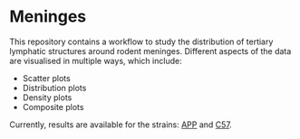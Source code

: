 # Meninges
This repository contains a workflow to study the distribution of tertiary lymphatic structures around rodent meninges. Different aspects of the data are visualised in multiple ways, which include:

- Scatter plots
- Distribution plots
- Density plots
- Composite plots

Currently, results are available for the strains: [APP](https://github.com/RiboRings/meninges/blob/master/APP.md) and [C57](https://github.com/RiboRings/meninges/blob/master/C57.md).
